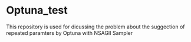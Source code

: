 # Optuna_test
This repository is used for dicussing the problem about the suggection of repeated paramters by Optuna with NSAGII Sampler
